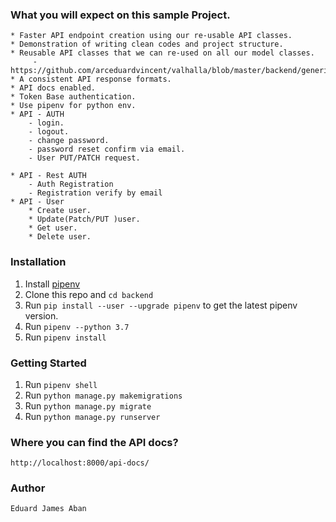 ### What you will expect on this sample Project.
    * Faster API endpoint creation using our re-usable API classes.
    * Demonstration of writing clean codes and project structure.
    * Reusable API classes that we can re-used on all our model classes.
         - https://github.com/arceduardvincent/valhalla/blob/master/backend/generic/views.py
    * A consistent API response formats.
    * API docs enabled. 
    * Token Base authentication.
    * Use pipenv for python env.
    * API - AUTH
        - login.
        - logout.
        - change password.
        - password reset confirm via email.
        - User PUT/PATCH request.

    * API - Rest AUTH 
        - Auth Registration
        - Registration verify by email
    * API - User
        * Create user.
        * Update(Patch/PUT )user.
        * Get user.
        * Delete user.

### Installation
1. Install [pipenv](https://pypi.org/project/pipenv/)
2. Clone this repo and `cd backend`
3. Run `pip install --user --upgrade pipenv` to get the latest pipenv version.
4. Run `pipenv --python 3.7`
5. Run `pipenv install`

### Getting Started
1. Run `pipenv shell`
2. Run `python manage.py makemigrations`
3. Run `python manage.py migrate`
4. Run `python manage.py runserver`


### Where you can find the API docs?
    http://localhost:8000/api-docs/

### Author
    Eduard James Aban
